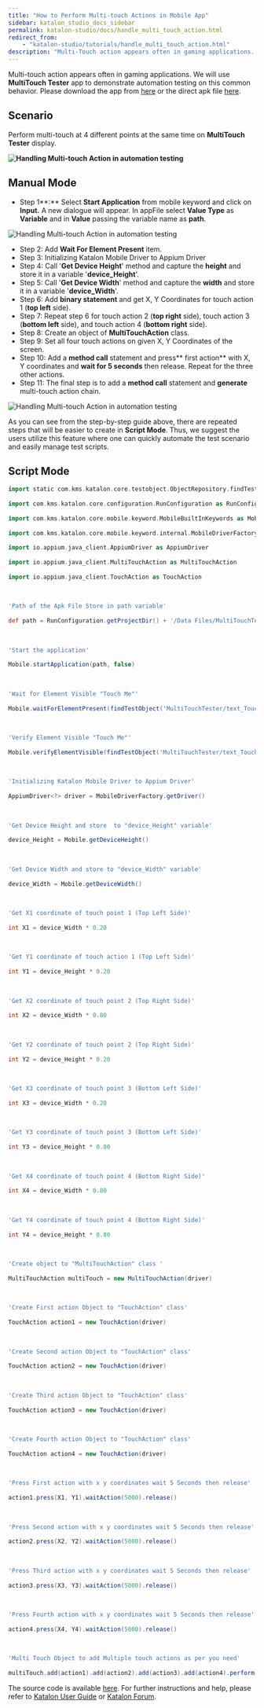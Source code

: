 ```yaml
---
title: "How to Perform Multi-touch Actions in Mobile App"
sidebar: katalon_studio_docs_sidebar
permalink: katalon-studio/docs/handle_multi_touch_action.html
redirect_from:
    - "katalon-studio/tutorials/handle_multi_touch_action.html"
description: "Multi-Touch action appears often in gaming applications. We will use MultiTouch Tester app to demonstrate automation testing on this common behavior."
---
```

Multi-touch action appears often in gaming applications. We will use **MultiTouch Tester** app to demonstrate automation testing on this common behavior. Please download the app from [here](https://play.google.com/store/apps/details?id=com.the511plus.MultiTouchTester) or the direct apk file [here](https://www.appsapk.com/multitouch-tester/).

Scenario
--------

Perform multi-touch at 4 different points at the same time on **MultiTouch Tester** display.

**![Handling Multi-touch Action in automation testing](https://github.com/katalon-studio/docs-images/raw/master/katalon-studio/tutorials/handle_multi_touch_action/Handling-Multi-touch-Action.png)**

Manual Mode
-----------

*   Step 1**:** Select **Start Application** from mobile keyword and click on **Input.** A new dialogue will appear. In appFile select **Value Type** as **Variable** and in **Value** passing the variable name as **path**.

![Handling Multi-touch Action in automation testing](https://github.com/katalon-studio/docs-images/raw/master/katalon-studio/tutorials/handle_multi_touch_action/Handling-Multi-touch-Action-1.png)

*   Step 2: Add **Wait For Element Present** item.
*   Step 3: Initializing Katalon Mobile Driver to Appium Driver
*   Step 4: Call '**Get Device Height**' method and capture the **height** and store it in a variable '**device_Height**'.
*   Step 5: Call '**Get Device Width**' method and capture the **width** and store it in a variable '**device_Width**'.
*   Step 6: Add **binary statement** and get X, Y Coordinates for touch action 1 (**top left** side).
*   Step 7: Repeat step 6 for touch action 2 (**top right** side), touch action 3 (**bottom left** side), and touch action 4 (**bottom right** side).
*   Step 8: Create an object of **MultiTouchAction** class.
*   Step 9: Set all four touch actions on given X, Y Coordinates of the screen.
*   Step 10: Add a **method call** statement and press** first action** with X, Y coordinates and **wait for 5 seconds** then release. Repeat for the three other actions.
*   Step 11: The final step is to add a **method call** statement and **generate** multi-touch action chain.

![Handling Multi-touch Action in automation testing](https://github.com/katalon-studio/docs-images/raw/master/katalon-studio/tutorials/handle_multi_touch_action/Handling-Multi-touch-Action-2.png)

As you can see from the step-by-step guide above, there are repeated steps that will be easier to create in **Script Mode**. Thus, we suggest the users utilize this feature where one can quickly automate the test scenario and easily manage test scripts.

Script Mode
-----------

```groovy
import static com.kms.katalon.core.testobject.ObjectRepository.findTestObject
 
import com.kms.katalon.core.configuration.RunConfiguration as RunConfiguration
 
import com.kms.katalon.core.mobile.keyword.MobileBuiltInKeywords as Mobile
 
import com.kms.katalon.core.mobile.keyword.internal.MobileDriverFactory as MobileDriverFactory
 
import io.appium.java_client.AppiumDriver as AppiumDriver
 
import io.appium.java_client.MultiTouchAction as MultiTouchAction
 
import io.appium.java_client.TouchAction as TouchAction
 
 
 
'Path of the Apk File Store in path variable'
 
def path = RunConfiguration.getProjectDir() + '/Data Files/MultiTouchTester.apk'
 
 
 
'Start the application'
 
Mobile.startApplication(path, false)
 
 
 
'Wait for Element Visible "Touch Me"'
 
Mobile.waitForElementPresent(findTestObject('MultiTouchTester/text_Touch Me'), 30)
 
 
 
'Verify Element Visible "Touch Me"'
 
Mobile.verifyElementVisible(findTestObject('MultiTouchTester/text_Touch Me'), 30)
 
 
 
'Initializing Katalon Mobile Driver to Appium Driver'
 
AppiumDriver<?> driver = MobileDriverFactory.getDriver()
 
 
 
'Get Device Height and store  to "device_Height" variable'
 
device_Height = Mobile.getDeviceHeight()
 
 
 
'Get Device Width and store to "device_Width" variable'
 
device_Width = Mobile.getDeviceWidth()
 
 
 
'Get X1 coordinate of touch point 1 (Top Left Side)'
 
int X1 = device_Width * 0.20
 
 
 
'Get Y1 coordinate of touch action 1 (Top Left Side)'
 
int Y1 = device_Height * 0.20
 
 
 
'Get X2 coordinate of touch point 2 (Top Right Side)'
 
int X2 = device_Width * 0.80
 
 
 
'Get Y2 coordinate of touch point 2 (Top Right Side)'
 
int Y2 = device_Height * 0.20
 
 
 
'Get X3 coordinate of touch point 3 (Bottom Left Side)'
 
int X3 = device_Width * 0.20
 
 
 
'Get Y3 coordinate of touch point 3 (Bottom Left Side)'
 
int Y3 = device_Height * 0.80
 
 
 
'Get X4 coordinate of touch point 4 (Bottom Right Side)'
 
int X4 = device_Width * 0.80
 
 
 
'Get Y4 coordinate of touch point 4 (Bottom Right Side)'
 
int Y4 = device_Height * 0.80
 
 
 
'Create object to "MultiTouchAction" class '
 
MultiTouchAction multiTouch = new MultiTouchAction(driver)
 
 
 
'Create First action Object to "TouchAction" class'
 
TouchAction action1 = new TouchAction(driver)
 
 
 
'Create Second action Object to "TouchAction" class'
 
TouchAction action2 = new TouchAction(driver)
 
 
 
'Create Third action Object to "TouchAction" class'
 
TouchAction action3 = new TouchAction(driver)
 
 
 
'Create Fourth action Object to "TouchAction" class'
 
TouchAction action4 = new TouchAction(driver)
 
 
 
'Press First action with x y coordinates wait 5 Seconds then release'
 
action1.press(X1, Y1).waitAction(5000).release()
 
 
 
'Press Second action with x y coordinates wait 5 Seconds then release'
 
action2.press(X2, Y2).waitAction(5000).release()
 
 
 
'Press Third action with x y coordinates wait 5 Seconds then release'
 
action3.press(X3, Y3).waitAction(5000).release()
 
 
 
'Press Fourth action with x y coordinates wait 5 Seconds then release'
 
action4.press(X4, Y4).waitAction(5000).release()
 
 
 
'Multi Touch Object to add Multiple touch actions as per you need'
 
multiTouch.add(action1).add(action2).add(action3).add(action4).perform()

```

The source code is available [here](https://github.com/katalon-studio/katalon-mobile-automation). For further instructions and help, please refer to [Katalon User Guide](/x/oArR) or [Katalon Forum](https://forum.katalon.com/).
